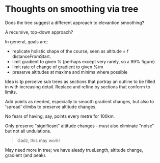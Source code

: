 
# Thoughts on smoothing via tree

Does the tree suggest a different approach to elevantion smoothing?

A recursive, top-down approach?

In general, goals are;

- replicate holistic shape of the course, seen as altitude = f distanceFromStart.
- limit gradient to given % (perhaps except very rarely, so a 99% figure)
- limit rate of change of gradient to given %/m
- preserve altitudes at maxima and minima where possible

Idea is tp perceive sub trees as sections that portray an outline to be filled in
with increasing detail. Replace and refine by sections that conform to limits.

Add points as needed, especially to smooth gradient changes, but also to 'spread'
climbs to preserve altitude changes.

No fears of having, say, points every metre for 100km.

Only preserve "significant" altitude changes - must also eliminate "noise" but not all undulations.

> Gadz, this may work!

May need more in tree; we have aleady trueLength, altitude change, gradient (and peak).